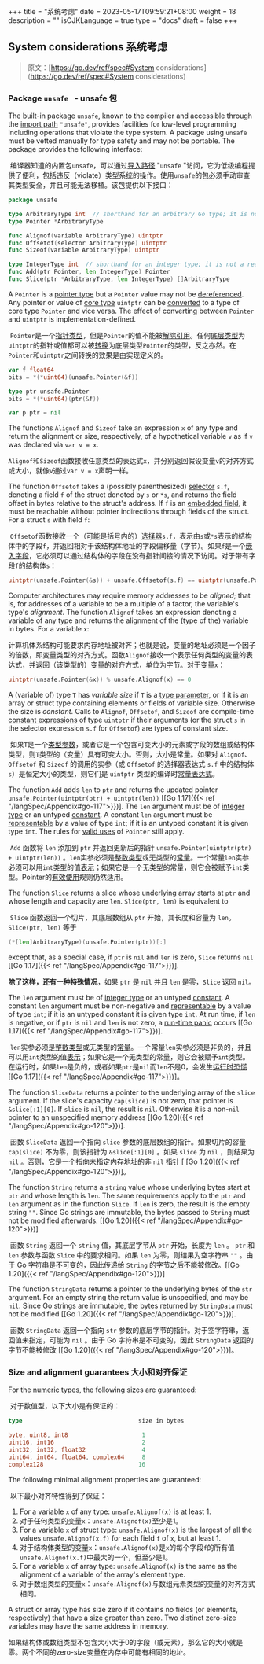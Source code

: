 +++
title = "系统考虑"
date = 2023-05-17T09:59:21+08:00
weight = 18
description = ""
isCJKLanguage = true
type = "docs"
draft = false
+++
## System considerations 系统考虑

> 原文：[https://go.dev/ref/spec#System considerations](https://go.dev/ref/spec#System considerations)

### Package `unsafe ` - unsafe 包

The built-in package `unsafe`, known to the compiler and accessible through the [import path](https://go.dev/ref/spec#Import_declarations) `"unsafe"`, provides facilities for low-level programming including operations that violate the type system. A package using `unsafe` must be vetted manually for type safety and may not be portable. The package provides the following interface:

​	编译器知道的内置包`unsafe`，可以通过[导入路径](../Packages#import-declarations-导入声明) "`unsafe` "访问，它为低级编程提供了便利，包括违反（violate）类型系统的操作。使用`unsafe`的包必须手动审查其类型安全，并且可能无法移植。该包提供以下接口：

```go 
package unsafe

type ArbitraryType int  // shorthand for an arbitrary Go type; it is not a real type
type Pointer *ArbitraryType

func Alignof(variable ArbitraryType) uintptr
func Offsetof(selector ArbitraryType) uintptr
func Sizeof(variable ArbitraryType) uintptr

type IntegerType int  // shorthand for an integer type; it is not a real type
func Add(ptr Pointer, len IntegerType) Pointer
func Slice(ptr *ArbitraryType, len IntegerType) []ArbitraryType
```

A `Pointer` is a [pointer type](https://go.dev/ref/spec#Pointer_types) but a `Pointer` value may not be [dereferenced](https://go.dev/ref/spec#Address_operators). Any pointer or value of [core type](https://go.dev/ref/spec#Core_types) `uintptr` can be [converted](https://go.dev/ref/spec#Conversions) to a type of core type `Pointer` and vice versa. The effect of converting between `Pointer` and `uintptr` is implementation-defined.

​	`Pointer`是一个[指针类型](../Types#pointer-types-指针型)，但是`Pointer`的值不能被[解除引用](../Expressions#address-operators-地址运算符)。任何[底层类型](../Types)为`uintptr`的指针或值都可以被[转换](../Expressions#conversions-转换)为底层类型`Pointer`的类型，反之亦然。在`Pointer`和`uintptr`之间转换的效果是由实现定义的。

```go 
var f float64
bits = *(*uint64)(unsafe.Pointer(&f))

type ptr unsafe.Pointer
bits = *(*uint64)(ptr(&f))

var p ptr = nil
```

The functions `Alignof` and `Sizeof` take an expression `x` of any type and return the alignment or size, respectively, of a hypothetical variable `v` as if `v` was declared via `var v = x`.

​	`Alignof`和`Sizeof`函数接收任意类型的表达式`x`，并分别返回假设变量`v`的对齐方式或大小，就像`v`通过`var v = x`声明一样。

The function `Offsetof` takes a (possibly parenthesized) [selector](https://go.dev/ref/spec#Selectors) `s.f`, denoting a field `f` of the struct denoted by `s` or `*s`, and returns the field offset in bytes relative to the struct's address. If `f` is an [embedded field](https://go.dev/ref/spec#Struct_types), it must be reachable without pointer indirections through fields of the struct. For a struct `s` with field `f`:

​	`Offsetof`函数接收一个（可能是括号内的）[选择器](../Expressions#selectorss-选择器)`s.f`，表示由`s`或`*s`表示的结构体中的字段`f`，并返回相对于该结构体地址的字段偏移量（字节）。如果`f`是一个[嵌入字段](../Types#struct-types-结构体型)，它必须可以通过结构体的字段在没有指针间接的情况下访问。对于带有字段`f`的结构体`s`：

```go 
uintptr(unsafe.Pointer(&s)) + unsafe.Offsetof(s.f) == uintptr(unsafe.Pointer(&s.f))
```

Computer architectures may require memory addresses to be *aligned*; that is, for addresses of a variable to be a multiple of a factor, the variable's type's *alignment*. The function `Alignof` takes an expression denoting a variable of any type and returns the alignment of the (type of the) variable in bytes. For a variable `x`:

​	计算机体系结构可能要求内存地址被对齐；也就是说，变量的地址必须是一个因子的倍数，即变量类型的对齐方式。函数`Alignof`接收一个表示任何类型的变量的表达式，并返回（该类型的）变量的对齐方式，单位为字节。对于变量`x`：

```go 
uintptr(unsafe.Pointer(&x)) % unsafe.Alignof(x) == 0
```

A (variable of) type `T` has *variable size* if `T` is a [type parameter](https://go.dev/ref/spec#Type_parameter_declarations), or if it is an array or struct type containing elements or fields of variable size. Otherwise the size is *constant*. Calls to `Alignof`, `Offsetof`, and `Sizeof` are compile-time [constant expressions](https://go.dev/ref/spec#Constant_expressions) of type `uintptr` if their arguments (or the struct `s` in the selector expression `s.f` for `Offsetof`) are types of constant size.

​	如果`T`是一个[类型参数](../DeclarationsAndScope#type-parameter-declarations-类型参数声明)，或者它是一个包含可变大小的元素或字段的数组或结构体类型，则`T`类型的（变量）具有可变大小。否则，大小是常量。如果对 `Alignof`、`Offsetof` 和 `Sizeof` 的调用的实参（或 `Offsetof` 的选择器表达式 `s.f` 中的结构体 `s`）是恒定大小的类型，则它们是 `uintptr` 类型的编译时[常量表达式](../Expressions#constant-expressions-常量表达式)。

The function `Add` adds `len` to `ptr` and returns the updated pointer `unsafe.Pointer(uintptr(ptr) + uintptr(len))` [[Go 1.17]({{< ref "/langSpec/Appendix#go-117">}})]. The `len` argument must be of [integer type](https://go.dev/ref/spec#Numeric_types) or an untyped [constant](https://go.dev/ref/spec#Constants). A constant `len` argument must be [representable](https://go.dev/ref/spec#Representability) by a value of type `int`; if it is an untyped constant it is given type `int`. The rules for [valid uses](https://go.dev/pkg/unsafe#Pointer) of `Pointer` still apply.

​	 `Add` 函数将 `len` 添加到 `ptr` 并返回更新后的指针 `unsafe.Pointer(uintptr(ptr) + uintptr(len))` 。`len`实参必须是[整数类型](../Types#numeric-types-数值型)或无类型的[常量](../Constants)。一个常量`len`实参必须可以用`int`类型的值[表示](../PropertiesOfTypesAndValues#representability-可表示性)；如果它是一个无类型的常量，则它会被赋予`int`类型。Pointer的[有效使用](https://go.dev/pkg/unsafe#Pointer)规则仍然适用。

The function `Slice` returns a slice whose underlying array starts at `ptr` and whose length and capacity are `len`. `Slice(ptr, len)` is equivalent to

​	`Slice` 函数返回一个切片，其底层数组从 `ptr` 开始，其长度和容量为 `len`。`Slice(ptr, len)` 等于

```go 
(*[len]ArbitraryType)(unsafe.Pointer(ptr))[:]
```

except that, as a special case, if `ptr` is `nil` and `len` is zero, `Slice` returns `nil` [[Go 1.17]({{< ref "/langSpec/Appendix#go-117">}})].

**除了这样，还有一种特殊情况**，如果 `ptr` 是 `nil` 并且 `len` 是零，`Slice` 返回 `nil`。

The `len` argument must be of [integer type](https://go.dev/ref/spec#Numeric_types) or an untyped [constant](https://go.dev/ref/spec#Constants). A constant `len` argument must be non-negative and [representable](https://go.dev/ref/spec#Representability) by a value of type `int`; if it is an untyped constant it is given type `int`. At run time, if `len` is negative, or if `ptr` is `nil` and `len` is not zero, a [run-time panic](https://go.dev/ref/spec#Run_time_panics) occurs [[Go 1.17]({{< ref "/langSpec/Appendix#go-117">}})].

​	`len`实参必须是[整数类型](../Types#numeric-types-数值型)或无类型的[常量](../Constants)。一个常量`len`实参必须是非负的，并且可以用`int`类型的值[表示](../PropertiesOfTypesAndValues#representability-可表示性)；如果它是一个无类型的常量，则它会被赋予`int`类型。在运行时，如果`len`是负的，或者如果`ptr`是`nil`而`len`不是0，会发生[运行时恐慌](../Run-timePanics) [[Go 1.17]({{< ref "/langSpec/Appendix#go-117">}})]。

The function `SliceData` returns a pointer to the underlying array of the `slice` argument. If the slice's capacity `cap(slice)` is not zero, that pointer is `&slice[:1][0]`. If `slice` is `nil`, the result is `nil`. Otherwise it is a non-`nil` pointer to an unspecified memory address [[Go 1.20]({{< ref "/langSpec/Appendix#go-120">}})].

​	函数 `SliceData` 返回一个指向 `slice` 参数的底层数组的指针。如果切片的容量 `cap(slice)` 不为零，则该指针为 `&slice[:1][0]` 。如果 `slice` 为 `nil` ，则结果为 `nil` 。否则，它是一个指向未指定内存地址的非 `nil` 指针 [ [Go 1.20]({{< ref "/langSpec/Appendix#go-120">}})]。

The function `String` returns a `string` value whose underlying bytes start at `ptr` and whose length is `len`. The same requirements apply to the `ptr` and `len` argument as in the function `Slice`. If `len` is zero, the result is the empty string `""`. Since Go strings are immutable, the bytes passed to `String` must not be modified afterwards. [[Go 1.20]({{< ref "/langSpec/Appendix#go-120">}})]

​	函数 `String` 返回一个 `string` 值，其底层字节从 `ptr` 开始，长度为 `len` 。 `ptr` 和 `len` 参数与函数 `Slice` 中的要求相同。如果 `len` 为零，则结果为空字符串 `""` 。由于 Go 字符串是不可变的，因此传递给 `String` 的字节之后不能被修改。[[Go 1.20]({{< ref "/langSpec/Appendix#go-120">}})]

The function `StringData` returns a pointer to the underlying bytes of the `str` argument. For an empty string the return value is unspecified, and may be `nil`. Since Go strings are immutable, the bytes returned by `StringData` must not be modified [[Go 1.20]({{< ref "/langSpec/Appendix#go-120">}})].

​	函数 `StringData` 返回一个指向 `str` 参数的底层字节的指针。对于空字符串，返回值未指定，可能为 `nil` 。由于 Go 字符串是不可变的，因此 `StringData` 返回的字节不能被修改 [[Go 1.20]({{< ref "/langSpec/Appendix#go-120">}})]。

### Size and alignment guarantees 大小和对齐保证

For the [numeric types](https://go.dev/ref/spec#Numeric_types), the following sizes are guaranteed:

​	对于数值型，以下大小是有保证的：

```go 
type                                 size in bytes

byte, uint8, int8                     1
uint16, int16                         2
uint32, int32, float32                4
uint64, int64, float64, complex64     8
complex128                           16
```

The following minimal alignment properties are guaranteed:

​	以下最小对齐特性得到了保证：

1. For a variable `x` of any type: `unsafe.Alignof(x)` is at least 1.
2. 对于任何类型的变量`x`：`unsafe.Alignof(x)`至少是1。
3. For a variable `x` of struct type: `unsafe.Alignof(x)` is the largest of all the values `unsafe.Alignof(x.f)` for each field `f` of `x`, but at least 1.
4. 对于结构体类型的变量`x`：`unsafe.Alignof(x)`是`x`的每个字段`f`的所有值`unsafe.Alignof(x.f)`中最大的一个，但至少是1。
5. For a variable `x` of array type: `unsafe.Alignof(x)` is the same as the alignment of a variable of the array's element type.
6. 对于数组类型的变量`x`：`unsafe.Alignof(x)`与数组元素类型的变量的对齐方式相同。

A struct or array type has size zero if it contains no fields (or elements, respectively) that have a size greater than zero. Two distinct zero-size variables may have the same address in memory.

​	如果结构体或数组类型不包含大小大于0的字段（或元素），那么它的大小就是零。两个不同的zero-size变量在内存中可能有相同的地址。